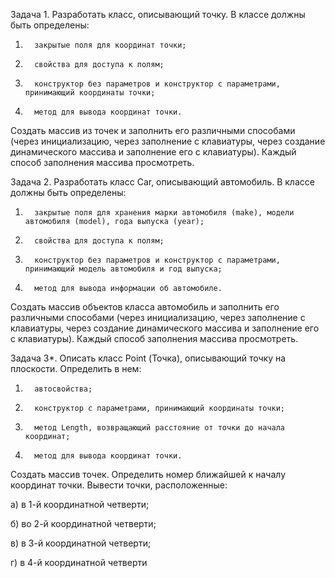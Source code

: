 Задача 1. Разработать класс, описывающий точку. В классе должны быть определены:

1.       закрытые поля для координат точки;

2.       свойства для доступа к полям;

3.       конструктор без параметров и конструктор с параметрами, принимающий координаты точки;

4.       метод для вывода координат точки.

Создать массив из точек и заполнить его различными способами (через инициализацию, через заполнение с клавиатуры, через создание динамического массива и заполнение его с клавиатуры). Каждый способ заполнения массива просмотреть.

Задача 2. Разработать класс Car, описывающий автомобиль. В классе должны быть определены:

1.       закрытые поля для хранения марки автомобиля (make), модели автомобиля (model), года выпуска (year);

2.       свойства для доступа к полям;

3.       конструктор без параметров и конструктор с параметрами, принимающий модель автомобиля и год выпуска;

4.       метод для вывода информации об автомобиле.

Создать массив объектов класса автомобиль и заполнить его различными способами (через инициализацию, через заполнение с клавиатуры, через создание динамического массива и заполнение его с клавиатуры). Каждый способ заполнения массива просмотреть.

Задача 3*. Описать класс Point (Точка), описывающий точку на плоскости. Определить в нем:

1.       автосвойства;

2.       конструктор с параметрами, принимающий координаты точки;

3.       метод Length, возвращающий расстояние от точки до начала координат;

4.       метод для вывода координат точки.

Создать массив точек. Определить номер ближайшей к началу координат точки. Вывести точки, расположенные:

а) в 1-й координатной четверти;

б) во 2-й координатной четверти;

в) в 3-й координатной четверти;

г) в 4-й координатной четверти

